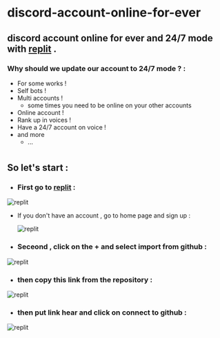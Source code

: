 # discord-account-online-for-ever
## discord account online for ever and 24/7 mode with **[replit](replit.com)** . 


### Why should we update our account to 24/7 mode ? :
* For some works !
* Self bots !
* Multi accounts !
  * some times you need to be online on your other accounts 
* Online account !
* Rank up in voices !
* Have a 24/7 account on voice !
* and more
  * ...

#

## So let's start : 

* ### First go to [replit](replit.com) :

![replit](https://cdn.discordapp.com/attachments/958732975879630909/969216710324404274/2022-04-28_17_10_07-Home_-_Replit.png)

* If you don't have an account , go to home page and sign up :
 
     ![replit](https://cdn.discordapp.com/attachments/958732975879630909/969217656353849404/2022-04-28_17_14_10-The_collaborative_browser_based_IDE_-_Replit.png)

* ### Seceond , click on the + and select import from github : 

![replit](https://cdn.discordapp.com/attachments/958732975879630909/969219204299501608/2022-04-28_17_18_27-Home_-_Replit.png)

* ### then copy this link from the repository :

![replit](https://cdn.discordapp.com/attachments/958732975879630909/969219662908882994/2022-04-28_17_21_52-Seyed-Gsm_discord-account-online-for-ever__discord_account_online_for_ever_and_2.png)

* ### then put link hear and click on connect to github : 

![replit](https://cdn.discordapp.com/attachments/958732975879630909/969221058429345822/2022-04-28_17_26_57-Home_-_Replit.png)



